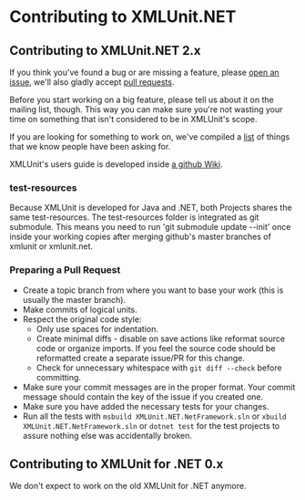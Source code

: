 Contributing to XMLUnit.NET
===========================

Contributing to XMLUnit.NET 2.x
-------------------------------

If you think you've found a bug or are missing a feature, please
[open an issue](https://github.com/xmlunit/xmlunit.net/issues), we'll
also gladly accept
[pull requests](https://github.com/xmlunit/xmlunit.net/pulls).

Before you start working on a big feature, please tell us about it on
the mailing list, though.  This way you can make sure you're not
wasting your time on something that isn't considered to be in
XMLUnit's scope.

If you are looking for something to work on, we've compiled a
[list](https://github.com/xmlunit/xmlunit/blob/master/HELP_WANTED.md)
of things that we know people have been asking for.

XMLUnit's users guide is developed inside [a github
Wiki](https://github.com/xmlunit/user-guide/wiki).

### test-resources

Because XMLUnit is developed for Java and .NET, both Projects shares the same test-resources.
The test-resources folder is integrated as git submodule.
This means you need to run 'git submodule update --init' once inside your
working copies after merging github's master branches of xmlunit or
xmlunit.net.

### Preparing a Pull Request

+ Create a topic branch from where you want to base your work (this is
  usually the master branch).
+ Make commits of logical units.
+ Respect the original code style:
  + Only use spaces for indentation.
  + Create minimal diffs - disable on save actions like reformat
    source code or organize imports. If you feel the source code
    should be reformatted create a separate issue/PR for this change.
  + Check for unnecessary whitespace with `git diff --check` before committing.
+ Make sure your commit messages are in the proper format. Your commit
  message should contain the key of the issue if you created one.
+ Make sure you have added the necessary tests for your changes.
+ Run all the tests with `msbuild XMLUnit.NET.NetFramework.sln` or
  `xbuild XMLUnit.NET.NetFramework.sln` or `dotnet test` for the test
  projects to assure nothing else was accidentally broken.

Contributing to XMLUnit for .NET 0.x
------------------------------------

We don't expect to work on the old XMLUnit for .NET anymore.
